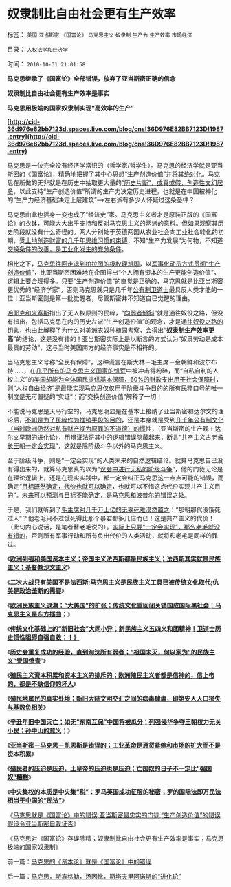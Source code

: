 # 奴隶制比自由社会更有生产效率

标签： `美国` `亚当斯密` `《国富论》` `马克思主义` `奴隶制` `生产力` `生产效率` `市场经济` 

目录： `人权法学和经济学`

时间： `2010-10-31 21:01:58`

**马克思继承了《国富论》全部错误，放弃了亚当斯密正确的信念**

**奴隶制比自由社会更有生产效率是事实**

**马克思用极端的国家奴隶制实现“高效率的生产”**

**[http://cid-36d976e82bb7123d.spaces.live.com/blog/cns!36D976E82BB7123D!1987.entry](http://cid-36d976e82bb7123d.spaces.live.com/blog/cns!36D976E82BB7123D!1987.entry)**

马克思是一位完全没有经济学常识的（哲学家/哲学生）。马克思的经济学就是亚当斯密的《国富论》，精确地把握了其中心思想“生产创造价值”并[将其绝对化](../../../2009/11/18/绝对的真理之大尾巴狼定律.md)。马克思在所做的无非就是在历史中抽取更大量的[“历史片断”，或真或假，创造性文幻居多](../../../2010/10/10/个人主义心证允许创造性体验：意淫合法！.md)，以此支持“生产创造价值”所谓的生产力决定历史进程，也就是在中国被神化的“生产力经济基础决定上层建筑”——>左右派有多少人怀疑过这条圣律？

马克思由此也摇身一变也成了“经济史”家。马克思主义者才是原装正版的《国富论》的衣钵，可能大大出乎支持和反对马克思主义的两派的意料。但如果观察其历史阶段就没有什么奇怪的。两人分别处于英德两国从农业社会向工业社会转化的初期，受[土地创造财富的几千年思维习惯的束缚](../../../2010/4/23/公有制落后因私人消费被取缔.md)，不知“生产力发展”为何物，不知道[交换条件的改善，是工业化发生的充分条件](../../../2009/11/23/生产力，工业革命和资本积累.md)。

相比之下，[马克思往回走退到柏拉图的极权理想国](../../../2010/8/8/近2500年是公有制瓦解的历史.md)，以[军事化动员方式贯彻“生产创造价值](../../../2009/9/30/永久性的全国全民总动员.md)”，比亚当斯密困难地在企图得出“个人拥有资本的生产更能创造价值”，逻辑上要合理得多。只要“生产创造价值”的直觉是正确的，马克思就是比亚当斯密更优秀的“经济学家”，否则马克思就只是几千年[公有制卫道士](../../../2009/11/11/中国社会4.5种正统卫道士.md)最具反人类才能的一位！亚当斯密则是第一批觉醒者，尽管斯密并不知道自已觉醒的理由。

[哈耶克和米塞斯](../../../2010/10/9/波普尔批判的选择性采证和马克思的创造性伪证.md)指出了无人权原则的民粹，“[向弱者倾斜](http://hi.baidu.com/darthchn/blog/item/e35371948a360a42d1135e84.html)”就是通往奴役之路，但没有指出，包括马克思在内的历史左派“生产创造价值”的观念，才是通[往奴役之路的钥匙](../../../2009/7/23/哈耶克通向奴役之路富国强兵？.md)，也由此解释了为什么对美洲农奴种植园考察，会得出“**奴隶制生产效率更高**”的结论，这是没有错的！亚当斯密实际上是以断言的方式认为“奴隶劳动是成本最贵的劳动”，这与当时美国南方的经济事实是不相符的。

当马克思主义号称“全民有保障”，这种谎言在斯大林－毛主席－金朝鲜和波尔布特……，在[几乎所有的马克思主义国家的饥荒](../../../2009/7/5/历史责任归咎于毛主席是不公正的.md)中被冲击得粉碎，而“自私自利的人权主义”的[美国却能为全体国民提供基本保障，60%的财政支出用于社会保障时](../../../2007/10/6/中国国民福利缺失是经济发展中的癌症.md)，则“人权自由经济”是最能实现马克思仅仅用于阶级斗争目的的所有民粹口号的唯一制度是无可置疑的“实证”；而“交换创造价值”解释了一切！

不能说马克思是天马行空的，马克思明显是在基本上接纳了亚当斯密和达尔文的理论后，[不知是为了民粹作为推销手段的目的](../../../2010/10/11/五四皮之不存毛将安附.md)，还是本身就是受到[几千年公有制文化（当时欧洲仍然对私有财产视为原罪的不道德）的惯](http://blog.sina.com.cn/s/blog_5563a64d0100fr7q.html)性，（亚当斯密的生产观＋达尔文早期的进化论），用辩证法将其中的逻辑错误隐藏起来，断言“[共产主义古老酋长王朝一定会实现](../../../2010/1/19/原始人类社会具有公有制和私有制的双重性.md)”，这就是除阶级斗争以外的马克思主义。

至于阶级斗争，则是“一定会实现”的人类未来的自然逻辑结论。就算马克思自已没有得出来的，就算马克思真的以为“[议会中进行无私的阶级斗争](../../../2010/10/14/为什么只有私有制社会才有议会.md)”，他的门徒无论是在理论逻辑上，还是在现实实践中，都一定会纠正马克思这一点点可能的错误，而确定“[目标既然确定，代价也就可以确定](../../../2010/5/9/历史是必须被假设的.md)，也就可以不惜这点代价实现共产主义目的”。[未来可以预测与目标不能确定，是马克思和波普尔的错误之处](../../../2010/5/9/真实的历史可以比文学更精彩.md)。

于是，我们就听到了[毛主席对几千万上亿的无辜死难漠然置之](../../../2009/8/2/英属孟加拉两次大饥荒和经济学家的良心.md)：“那朝那代没饿死过人”？他老毛只不过饿死得比那个暴君都多几倍而已！这是共产主义的代价！（此句内心说话，是笔者替老毛说的）。[实际上只要“一定会实现”，那么老毛就没有错的](../../../2009/8/2/工业化一定创造价值吗.md)，否则所有军事行动和所有负出代价的人类活动，就将和老毛是同样的罪过。

《[**欧洲列强和美国资本主义；帝国主义法西斯都是民族主义；法西斯其实就是民族主义；基督教沙文主义**](../../../2010/10/28/法西斯和基督教沙文主义.md)》

《[**二次大战只有美国不是法西斯;马克思主义是民族主义工具已被传统文化取代;仇美是政治垄断的需要**](../../../2010/10/28/二战是市场经济“反民族主义”战争.md)》

《[**欧洲民族主义退潮；“大美国”的扩张；传统文化重回闭关锁国成国际黑社会；马克思主义是东方插曲**](../../../2010/10/28/世界民族主义运动后期的东方插曲.md)；》

《[**传统文化基础上的“新旧社会”大同小异；新民族主义五四义和团精神！卫道士历史惯性阻碍自强自救；！》**](../../../2010/10/29/“旧社会”未必真的腐败黑暗；.md)

《[**历史会重复成功的经验，直到淘汰所有弱者；“祖国未灭，何以家为”的民族主义“爱国愤青**](../../../2010/10/29/历史会重复成功的经验，直到淘汰所有弱者.md)”》

《[**殖民主义资本积累和资本主义的排斥的；欧洲殖民主义者都是信神的，信上帝的，都是不缺信仰的坏人**](../../../2010/10/29/资本积累和资本主义互相排斥；不缺信仰的坏人.md)》

《[**殖民地属民的真实处境；新旧大陆文明交汇之间的病毒肆虐，印第安人人口损失与基数负相关**](../../../2010/10/29/殖民地属民的真实处境；新大陆居民的恶梦是病毒.md)》

《[**辛丑年旧中国灭亡；如无“东南互保”中国将被瓜分；列强侵华争夺王朝权力无关小民；孙中山的意义**](../../../2010/10/30/辛丑“东南互保”保中华一脉能存没有象非洲一样被瓜分.md)；》

《[**亚当斯密－马克思－凯恩斯是错误的；工业革命是通货紧缩和市场的扩大而不是资本积累**](../../../2010/10/30/工业革命是通货紧缩和市场扩大而不是资本积累.md)》

《[**殖民者的压迫是压迫，土皇帝的压迫也是压迫；亡国奴的日子不一定比“强国奴”糟糕**](../../../2010/10/30/殖民者和土皇帝，强国奴Vs亡国奴.md)》

《[**中央集权的本质是中央集“税”：罗马英国成功征服的秘密；罗的国际法即万民法相当于中国的“民法”**](../../../2010/10/31/中央集权的本质是中央集“税”；中国垂危在1900／1940.md)》

《[马克思就是《国富论》中的错误;亚当斯密最忠实的门徒;“生产创造价值”的错误假设令亚当斯密自我证否](../../../2010/10/31/马克思的《资本论》就是《国富论》中的错误.md)》

《马克思对《国富论》存误除精；奴隶制比自由社会更有生产效率是事实；马克思极端的国家奴隶制》



前一篇：[马克思的《资本论》就是《国富论》中的错误](../../../2010/10/31/马克思的《资本论》就是《国富论》中的错误.md)

后一篇：[马克思，斯宾格勒，汤因比，斯塔夫里阿诺斯的“进化论”](../../../2010/10/31/马克思，斯宾格勒，汤因比，斯塔夫里阿诺斯的“进化论”.md)